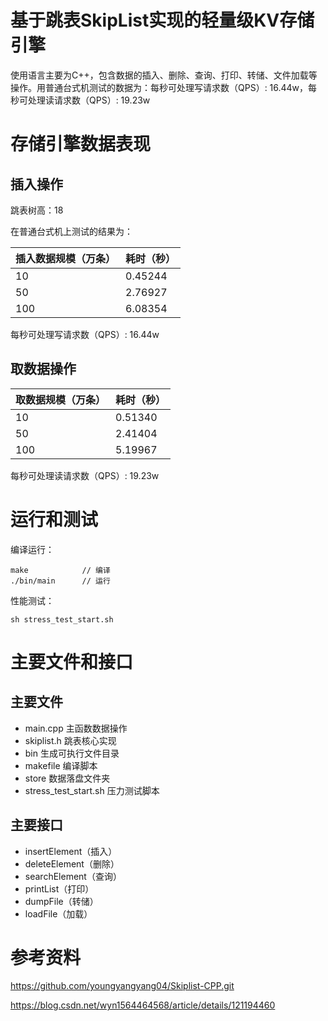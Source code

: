# 基于跳表SkipList实现的轻量级KV存储引擎

使用语言主要为C++，包含数据的插入、删除、查询、打印、转储、文件加载等操作。用普通台式机测试的数据为：每秒可处理写请求数（QPS）: 16.44w，每秒可处理读请求数（QPS）: 19.23w

# 存储引擎数据表现

## 插入操作

跳表树高：18 

在普通台式机上测试的结果为：


|插入数据规模（万条） |耗时（秒） | 
|---|---|
|10 |0.45244 |
|50 |2.76927 |
|100 |6.08354 |

每秒可处理写请求数（QPS）: 16.44w

## 取数据操作

|取数据规模（万条） |耗时（秒） | 
|---|---|
|10|0.51340 |
|50|2.41404 |
|100|5.19967 |

每秒可处理读请求数（QPS）: 19.23w

# 运行和测试

编译运行：

```
make            // 编译
./bin/main      // 运行
```

性能测试：

```
sh stress_test_start.sh 
```


# 主要文件和接口

## 主要文件

* main.cpp 主函数数据操作
* skiplist.h 跳表核心实现       
* bin 生成可执行文件目录 
* makefile 编译脚本
* store 数据落盘文件夹 
* stress_test_start.sh 压力测试脚本

## 主要接口

* insertElement（插入）
* deleteElement（删除）
* searchElement（查询）
* printList（打印）
* dumpFile（转储）
* loadFile（加载）

# 参考资料

https://github.com/youngyangyang04/Skiplist-CPP.git

https://blog.csdn.net/wyn1564464568/article/details/121194460
